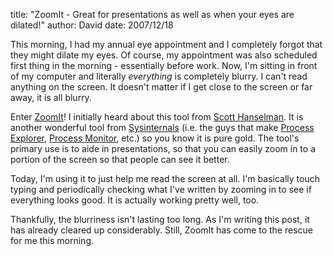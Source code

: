 
title: "ZoomIt - Great for presentations as well as when your eyes are dilated!"
author: David
date: 2007/12/18

<p>This morning, I had my annual eye appointment and I completely forgot that they might dilate my eyes. Of course, my appointment was also scheduled first thing in the morning - essentially before work. Now, I'm sitting in front of my computer and literally <em>everything</em> is completely blurry. I can't read anything on the screen. It doesn't matter if I get close to the screen or far away, it is all blurry.</p> <p>Enter <a href="http://technet.microsoft.com/en-us/sysinternals/bb897434.aspx">ZoomIt</a>! I initially heard about this tool from <a href="http://www.hanselman.com/blog/">Scott Hanselman</a>. It is another wonderful tool from <a href="http://www.sysinternals.com/">Sysinternals</a> (i.e. the guys that make <a href="http://technet.microsoft.com/en-us/sysinternals/bb896653.aspx">Process Explorer</a>, <a href="http://technet.microsoft.com/en-us/sysinternals/bb896645.aspx">Process Monitor</a>, etc.) so you know it is pure gold. The tool's primary use is to aide in presentations, so that you can easily zoom in to a portion of the screen so that people can see it better.</p> <p>Today, I'm using it to just help me read the screen at all. I'm basically touch typing and periodically checking what I've written by zooming in to see if everything looks good. It is actually working pretty well, too.</p> <p>Thankfully, the blurriness isn't lasting too long. As I'm writing this post, it has already cleared up considerably. Still, ZoomIt has come to the rescue for me this morning.</p>
